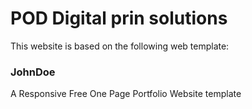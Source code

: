 
# POD Digital prin solutions
This website is based on the following web template:

### JohnDoe
A Responsive Free One Page Portfolio Website template




